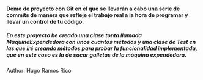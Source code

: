 #### Demo de proyecto con Git en el que se llevarán a cabo una serie de commits de manera que refleje el trabajo real a la hora de programar y llevar un control de tu código.

##### En este proyecto he creado una clase tonta llamada MaquinaExpendedora con unos cuantos métodos y una clase de Test en las que iré creando métodos para probar la funcionalidad implementada, que en este caso es la de sacar galletas de la máquina expendedora.

Author: Hugo Ramos Rico
